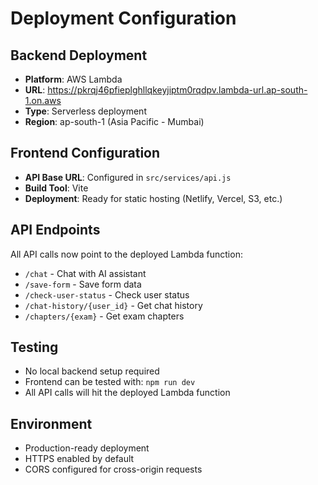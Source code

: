 # Deployment Configuration

## Backend Deployment
- **Platform**: AWS Lambda
- **URL**: https://pkrqj46pfieplghllqkeyjiptm0rqdpv.lambda-url.ap-south-1.on.aws
- **Type**: Serverless deployment
- **Region**: ap-south-1 (Asia Pacific - Mumbai)

## Frontend Configuration
- **API Base URL**: Configured in `src/services/api.js`
- **Build Tool**: Vite
- **Deployment**: Ready for static hosting (Netlify, Vercel, S3, etc.)

## API Endpoints
All API calls now point to the deployed Lambda function:
- `/chat` - Chat with AI assistant
- `/save-form` - Save form data
- `/check-user-status` - Check user status
- `/chat-history/{user_id}` - Get chat history
- `/chapters/{exam}` - Get exam chapters

## Testing
- No local backend setup required
- Frontend can be tested with: `npm run dev`
- All API calls will hit the deployed Lambda function

## Environment
- Production-ready deployment
- HTTPS enabled by default
- CORS configured for cross-origin requests